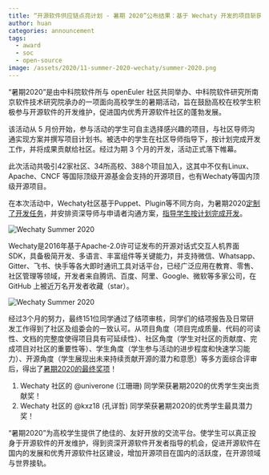 ```yaml
---
title: “开源软件供应链点亮计划 - 暑期 2020”公布结果：基于 Wechaty 开发的项目斩获突出贡献奖和最具潜力两大奖项！
author: huan
categories: announcement
tags:
  - award
  - soc
  - open-source
image: /assets/2020/11-summer-2020-wechaty/summer-2020.png
---
```


“暑期2020”是由中科院软件所与 openEuler 社区共同举办、中科院软件研究所南京软件技术研究院承办的一项面向高校学生的暑期活动，旨在鼓励高校在校学生积极参与开源软件的开发维护，促进国内优秀开源软件社区的蓬勃发展。

该活动从 5 月份开始，参与活动的学生可自主选择感兴趣的项目，与社区导师沟通实现方案并撰写项目计划书。被选中的学生在社区导师指导下，按计划完成开发工作，并将成果贡献给社区。经过为期 3 个月的开发，活动正式落下帷幕。

此次活动共吸引42家社区、34所高校、388个项目加入，这其中不仅有Linux、Apache、CNCF 等国际顶级开源基金会支持的开源项目，也有Wechaty等国内顶级开源项目。

在本次活动中，Wechaty社区基于Puppet、Plugin等不同方向，为暑期2020[定制了开发任务](https://github.com/wechaty/summer-of-code/issues/3)，并安排资深导师与申请者沟通方案，[指导学生按计划完成开发](https://github.com/wechaty/summer-of-code/issues/17)。

![Wechaty Summer 2020](/assets/2020/11-summer-2020-wechaty/wechaty-logo.png)

Wechaty是2016年基于Apache-2.0许可证发布的开源对话式交互人机界面SDK，具备极简开发、多语言、丰富组件等关键能力，并支持微信、Whatsapp、Gitter、飞书、快手等各大即时通讯工具对话平台，已经广泛应用在教育、零售、社区管理等领域，开发者来自腾讯、百度、阿里、Google、微软等多家公司，在 GitHub 上被近万名开发者收藏（star）。

![Wechaty Summer 2020](/assets/2020/11-summer-2020-wechaty/student-project-list.png)

经过3个月的努力，最终151位同学通过了结项审核，同学们的结项报告及日常研发工作得到了社区及组委会的一致认可。从项目角度（项目完成质量、代码的可读性、文档的完整度使得项目具有可延续性）、社区角度（学生对社区的贡献度、完成项目对社区的重要性等）、学生角度（学生参与活动的进步程度和快速学习能力）、开源角度（学生展现出未来持续贡献开源的潜力和意愿）等多方面综合评审后，得出了[暑期2020的最终奖项](https://isrc.iscas.ac.cn/summer2020/#/announcement)！

1. Wechaty 社区的 @univerone (江珊珊) 同学荣获暑期2020的优秀学生突出贡献奖！
1. Wechaty 社区的 @kxz18 (孔详哲) 同学荣获暑期2020的优秀学生最具潜力奖！

“暑期2020”为高校学生提供了绝佳的、友好开放的交流平台。使学生可以真正投身于开源软件的开发维护，得到资深开源软件开发者指导的机会，促进开源软件在国内的发展和优秀开源软件社区建设，增加开源项目在国内的活跃度，在开源领域与世界接轨。

